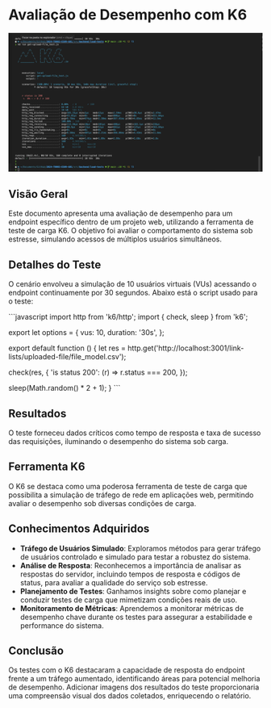 # Avaliação de Desempenho com K6

![kasjkajsk](/assets/teste.png)



## Visão Geral
Este documento apresenta uma avaliação de desempenho para um endpoint específico dentro de um projeto web, utilizando a ferramenta de teste de carga K6. O objetivo foi avaliar o comportamento do sistema sob estresse, simulando acessos de múltiplos usuários simultâneos.

## Detalhes do Teste
O cenário envolveu a simulação de 10 usuários virtuais (VUs) acessando o endpoint continuamente por 30 segundos. Abaixo está o script usado para o teste:

\`\`\`javascript
import http from 'k6/http';
import { check, sleep } from 'k6';

export let options = {
  vus: 10,
  duration: '30s',
};

export default function () {
  let res = http.get('http://localhost:3001/link-lists/uploaded-file/file_model.csv');

  check(res, {
    'is status 200': (r) => r.status === 200,
  });

  sleep(Math.random() * 2 + 1);
}
\`\`\`

## Resultados
O teste forneceu dados críticos como tempo de resposta e taxa de sucesso das requisições, iluminando o desempenho do sistema sob carga.

## Ferramenta K6
O K6 se destaca como uma poderosa ferramenta de teste de carga que possibilita a simulação de tráfego de rede em aplicações web, permitindo avaliar o desempenho sob diversas condições de carga.

## Conhecimentos Adquiridos
- **Tráfego de Usuários Simulado**: Exploramos métodos para gerar tráfego de usuários controlado e simulado para testar a robustez do sistema.
- **Análise de Resposta**: Reconhecemos a importância de analisar as respostas do servidor, incluindo tempos de resposta e códigos de status, para avaliar a qualidade do serviço sob estresse.
- **Planejamento de Testes**: Ganhamos insights sobre como planejar e conduzir testes de carga que mimetizam condições reais de uso.
- **Monitoramento de Métricas**: Aprendemos a monitorar métricas de desempenho chave durante os testes para assegurar a estabilidade e performance do sistema.

## Conclusão
Os testes com o K6 destacaram a capacidade de resposta do endpoint frente a um tráfego aumentado, identificando áreas para potencial melhoria de desempenho. Adicionar imagens dos resultados do teste proporcionaria uma compreensão visual dos dados coletados, enriquecendo o relatório.
